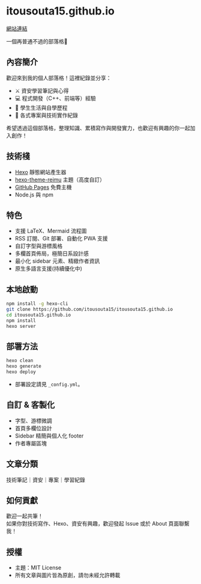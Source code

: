 # itousouta15.github.io
[網站連結](https://itousouta15.github.io)

一個再普通不過的部落格🛐

## 內容簡介

歡迎來到我的個人部落格！這裡紀錄並分享：

- ⚔️ 資安學習筆記與心得
- 💻 程式開發（C++、前端等）經驗
- 🏫 學生生活與自學歷程
- 👾 各式專案與技術實作紀錄

希望透過這個部落格，整理知識、累積寫作與開發實力，也歡迎有興趣的你一起加入創作！

## 技術棧

- [Hexo](https://hexo.io/zh-tw/) 靜態網站產生器
- [hexo-theme-reimu](https://github.com/D-Sketon/reimu-template) 主題（高度自訂）
- [GitHub Pages](https://pages.github.com/) 免費主機
- Node.js 與 npm

## 特色

- 支援 LaTeX、Mermaid 流程圖
- RSS 訂閱、Git 部署、自動化 PWA 支援
- 自訂字型與游標風格
- 多欄首頁佈局，極簡日系設計感
- 最小化 sidebar 元素、精緻作者資訊
- 原生多語言支援(持續優化中)

## 本地啟動

```sh
npm install -g hexo-cli
git clone https://github.com/itousouta15/itousouta15.github.io
cd itousouta15.github.io
npm install
hexo server
```

## 部署方法

```sh
hexo clean
hexo generate
hexo deploy
```

- 部署設定請見 `_config.yml`。

## 自訂 & 客製化

- 字型、游標微調
- 首頁多欄位設計
- Sidebar 精簡與個人化 footer
- 作者專屬區塊

## 文章分類

技術筆記｜資安｜專案｜學習紀錄

## 如何貢獻

歡迎一起共筆！  
如果你對技術寫作、Hexo、資安有興趣，歡迎發起 Issue 或於 About 頁面聯繫我！

## 授權

- 主題：MIT License
- 所有文章與圖片皆為原創，請勿未經允許轉載